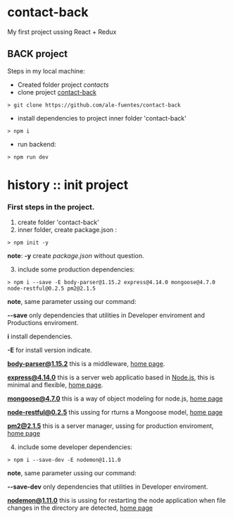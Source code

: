 # contact-back

My first project ussing React + Redux

## BACK project

Steps in my local machine:


* Created folder project *contacts*
* clone project [contact-back](https://github.com/ale-fuentes/contact-back)

```
> git clone https://github.com/ale-fuentes/contact-back

```

* install dependencies to project inner folder 'contact-back'

```
> npm i
```

* run backend:

```
> npm run dev

```

# history :: init project

### First steps in the project.

1. create folder 'contact-back'
2. inner folder, create package.json :

```
> npm init -y
```
**note**: **-y** create *package.json* without question.

3. include some production dependencies:

```
> npm i --save -E body-parser@1.15.2 express@4.14.0 mongoose@4.7.0 node-restful@0.2.5 pm2@2.1.5
```
**note**, same parameter ussing our command:

**--save** only dependencies that utilities in Developer enviroment and Productions enviroment.

**i** install dependencies.

**-E** for install version indicate.

**body-parser@1.15.2** this is a middleware, [home page](https://www.npmjs.com/package/body-parser).

**express@4.14.0** this is a server web applicatio based in [Node.js](https://nodejs.org/), this is minimal and flexible, [home page](https://expressjs.com/).

**mongoose@4.7.0** this is a way of object modeling for node.js, [home page](https://mongoosejs.com/)

**node-restful@0.2.5** this ussing for rturns a Mongoose model, [home page](https://github.com/baugarten/node-restful)

**pm2@2.1.5** this is a server manager, ussing for production enviroment, [home page](https://pm2.keymetrics.io/)

4. include some developer dependencies:

```
> npm i --save-dev -E nodemon@1.11.0
```
**note**, same parameter ussing our command:

**--save-dev** only dependencies that utilities in Developer enviroment.

**nodemon@1.11.0** this is ussing for restarting the node application when file changes in the directory are detected, [home page](https://github.com/remy/nodemon)